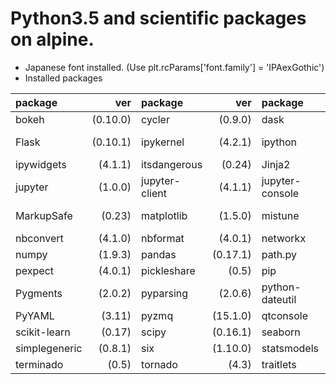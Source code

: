 Python3.5 and scientific packages on alpine.
========

- Japanese font installed. (Use plt.rcParams['font.family'] = 'IPAexGothic')
- Installed packages

package|ver|package|ver|package|ver|package|ver
:--|--:|:--|--:|:--|--:|:--|--:
bokeh|(0.10.0)|cycler|(0.9.0)|dask|(0.7.5)|decorator|(4.0.5)
Flask|(0.10.1)|ipykernel|(4.2.1)|ipython|(4.0.1)|ipython-genutils|(0.1.0)
ipywidgets|(4.1.1)|itsdangerous|(0.24)|Jinja2|(2.8)|jsonschema|(2.5.1)
jupyter|(1.0.0)|jupyter-client|(4.1.1)|jupyter-console|(4.0.3)|jupyter-core|(4.0.6)
MarkupSafe|(0.23)|matplotlib|(1.5.0)|mistune|(0.7.1)|more-itertools|(2.2)
nbconvert|(4.1.0)|nbformat|(4.0.1)|networkx|(1.10)|notebook|(4.0.6)
numpy|(1.9.3)|pandas|(0.17.1)|path.py|(8.1.2)|patsy|(0.4.1)
pexpect|(4.0.1)|pickleshare|(0.5)|pip|(7.1.2)|ptyprocess|(0.5)
Pygments|(2.0.2)|pyparsing|(2.0.6)|python-dateutil|(2.4.2)|pytz|(2015.7)
PyYAML|(3.11)|pyzmq|(15.1.0)|qtconsole|(4.1.1)|requests|(2.8.1)
scikit-learn|(0.17)|scipy|(0.16.1)|seaborn|(0.6.0)|setuptools|(12.0.5)
simplegeneric|(0.8.1)|six|(1.10.0)|statsmodels|(0.6.1)|sympy|(0.7.6.1)
terminado|(0.5)|tornado|(4.3)|traitlets|(4.0.0)|Werkzeug|(0.11.2)
